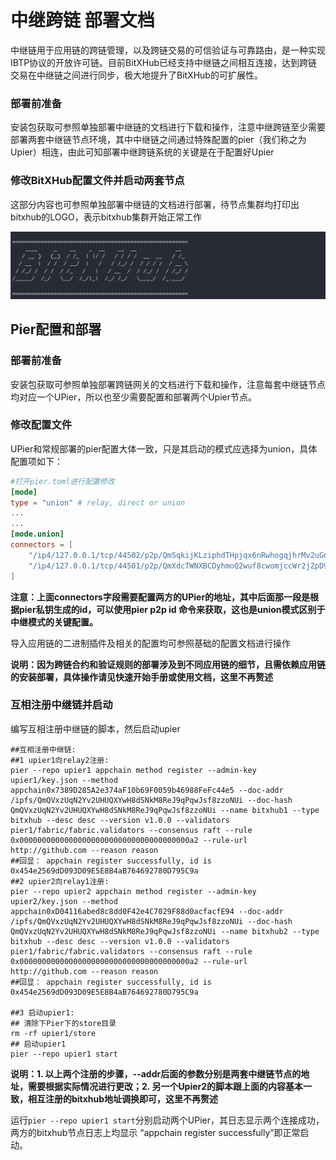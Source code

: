 # 中继跨链 部署文档

中继链用于应用链的跨链管理，以及跨链交易的可信验证与可靠路由，是一种实现IBTP协议的开放许可链。目前BitXHub已经支持中继链之间相互连接，达到跨链交易在中继链之间进行同步，极大地提升了BitXHub的可扩展性。

### 部署前准备

安装包获取可参照单独部署中继链的文档进行下载和操作，注意中继跨链至少需要部署两套中继链节点环境，其中中继链之间通过特殊配置的pier（我们称之为Upier）相连，由此可知部署中继跨链系统的关键是在于配置好Upier

### 修改BitXHub配置文件并启动两套节点

这部分内容也可参照单独部署中继链的文档进行部署，待节点集群均打印出bitxhub的LOGO，表示bitxhub集群开始正常工作

![!](../../assets/bitxhub.png)



## Pier配置和部署										

### 部署前准备

安装包获取可参照单独部署跨链网关的文档进行下载和操作，注意每套中继链节点均对应一个UPier，所以也至少需要配置和部署两个Upier节点。

### 修改配置文件

UPier和常规部署的pier配置大体一致，只是其启动的模式应选择为union，具体配置项如下：

```toml
#打开pier.toml进行配置修改
[mode]
type = "union" # relay, direct or union
...
...
[mode.union]
connectors = [
    "/ip4/127.0.0.1/tcp/44502/p2p/QmSqkijKLziphdTHpjqx6nRwhogqjhrMv2uGdbga7SqmdN",
    "/ip4/127.0.0.1/tcp/44501/p2p/QmXdcTWNXBCDyhmoQ2wuf8cwomjccWr2jZpD9jGZcwj8YY"
]
```

**注意：上面connectors字段需要配置两方的UPier的地址，其中后面那一段是根据pier私钥生成的id，可以使用pier p2p id 命令来获取，这也是union模式区别于中继模式的关键配置。**

导入应用链的二进制插件及相关的配置均可参照基础的配置文档进行操作

**说明：因为跨链合约和验证规则的部署涉及到不同应用链的细节，且需依赖应用链的安装部署，具体操作请见快速开始手册或使用文档，这里不再赘述**

### 互相注册中继链并启动

编写互相注册中继链的脚本，然后启动upier

```shell
##互相注册中继链:
##1 upier1向relay2注册:
pier --repo upier1 appchain method register --admin-key upier1/key.json --method appchain0x7389D285A2e374aF10b69F0059b46988FeFc44e5 --doc-addr /ipfs/QmQVxzUqN2Yv2UHUQXYwH8dSNkM8ReJ9qPqwJsf8zzoNUi --doc-hash QmQVxzUqN2Yv2UHUQXYwH8dSNkM8ReJ9qPqwJsf8zzoNUi --name bitxhub1 --type bitxhub --desc desc --version v1.0.0 --validators pier1/fabric/fabric.validators --consensus raft --rule 0x00000000000000000000000000000000000000a2 --rule-url http://github.com --reason reason
##回显： appchain register successfully, id is 0x454e2569dD093D09E5E8B4aB764692780D795C9a
##2 upier2向relay1注册:
pier --repo upier2 appchain method register --admin-key upier2/key.json --method appchain0xD04116abed8c8dd0F42e4C7029F88d0acfacfE94 --doc-addr /ipfs/QmQVxzUqN2Yv2UHUQXYwH8dSNkM8ReJ9qPqwJsf8zzoNUi --doc-hash QmQVxzUqN2Yv2UHUQXYwH8dSNkM8ReJ9qPqwJsf8zzoNUi --name bitxhub2 --type bitxhub --desc desc --version v1.0.0 --validators pier1/fabric/fabric.validators --consensus raft --rule 0x00000000000000000000000000000000000000a2 --rule-url http://github.com --reason reason
##回显： appchain register successfully, id is 0x454e2569dD093D09E5E8B4aB764692780D795C9a

##3 启动upier1:
## 清除下Pier下的store目录
rm -rf upier1/store
## 启动upier1
pier --repo upier1 start
```

**说明：1. 以上两个注册的步骤，--addr后面的参数分别是两套中继链节点的地址，需要根据实际情况进行更改；2. 另一个Upier2的脚本跟上面的内容基本一致，相互注册的bitxhub地址调换即可，这里不再赘述**

运行`pier --repo upier1 start`分别启动两个UPier，其日志显示两个连接成功，两方的bitxhub节点日志上均显示 “appchain register successfully”即正常启动。



